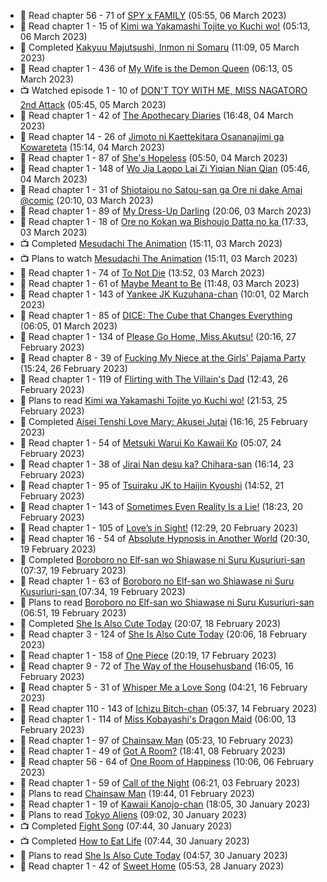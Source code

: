 <!-- ANILIST_ACTIVITY:start -->

-   📖 Read chapter 56 - 71 of [SPY x FAMILY](https://anilist.co/manga/108556) (05:55, 06 March 2023)
-   📖 Read chapter 1 - 15 of [Kimi wa Yakamashi Tojite yo Kuchi wo!](https://anilist.co/manga/149337) (05:13, 06 March 2023)
-   📖 Completed [Kakyuu Majutsushi, Inmon ni Somaru](https://anilist.co/manga/153574) (11:09, 05 March 2023)
-   📖 Read chapter 1 - 436 of [My Wife is the Demon Queen](https://anilist.co/manga/107966) (06:13, 05 March 2023)
-   📺 Watched episode 1 - 10 of [DON'T TOY WITH ME, MISS NAGATORO 2nd Attack](https://anilist.co/anime/140596) (05:45, 05 March 2023)
-   📖 Read chapter 1 - 42 of [The Apothecary Diaries](https://anilist.co/manga/99022) (16:48, 04 March 2023)
-   📖 Read chapter 14 - 26 of [Jimoto ni Kaettekitara Osananajimi ga Kowareteta](https://anilist.co/manga/150890) (15:14, 04 March 2023)
-   📖 Read chapter 1 - 87 of [She's Hopeless](https://anilist.co/manga/126944) (05:50, 04 March 2023)
-   📖 Read chapter 1 - 148 of [Wo Jia Laopo Lai Zi Yiqian Nian Qian](https://anilist.co/manga/146267) (05:46, 04 March 2023)
-   📖 Read chapter 1 - 31 of [Shiotaiou no Satou-san ga Ore ni dake Amai @comic](https://anilist.co/manga/123130) (20:10, 03 March 2023)
-   📖 Read chapter 1 - 89 of [My Dress-Up Darling](https://anilist.co/manga/101583) (20:06, 03 March 2023)
-   📖 Read chapter 1 - 18 of [Ore no Kokan wa Bishoujo Datta no ka ](https://anilist.co/manga/147902) (17:33, 03 March 2023)
-   📺 Completed [Mesudachi The Animation](https://anilist.co/anime/154076) (15:11, 03 March 2023)
-   📺 Plans to watch [Mesudachi The Animation](https://anilist.co/anime/154076) (15:11, 03 March 2023)
-   📖 Read chapter 1 - 74 of [To Not Die](https://anilist.co/manga/136099) (13:52, 03 March 2023)
-   📖 Read chapter 1 - 61 of [Maybe Meant to Be](https://anilist.co/manga/146139) (11:48, 03 March 2023)
-   📖 Read chapter 1 - 143 of [Yankee JK Kuzuhana-chan](https://anilist.co/manga/116822) (10:01, 02 March 2023)
-   📖 Read chapter 1 - 85 of [DICE: The Cube that Changes Everything](https://anilist.co/manga/85208) (06:05, 01 March 2023)
-   📖 Read chapter 1 - 134 of [Please Go Home, Miss Akutsu!](https://anilist.co/manga/113501) (20:16, 27 February 2023)
-   📖 Read chapter 8 - 39 of [Fucking My Niece at the Girls' Pajama Party](https://anilist.co/manga/128678) (15:24, 26 February 2023)
-   📖 Read chapter 1 - 119 of [Flirting with The Villain's Dad](https://anilist.co/manga/117581) (12:43, 26 February 2023)
-   📖 Plans to read [Kimi wa Yakamashi Tojite yo Kuchi wo!](https://anilist.co/manga/149337) (21:53, 25 February 2023)
-   📖 Completed [Aisei Tenshi Love Mary: Akusei Jutai](https://anilist.co/manga/113620) (16:16, 25 February 2023)
-   📖 Read chapter 1 - 54 of [Metsuki Warui Ko Kawaii Ko](https://anilist.co/manga/143936) (05:07, 24 February 2023)
-   📖 Read chapter 1 - 38 of [Jirai Nan desu ka? Chihara-san](https://anilist.co/manga/137714) (16:14, 23 February 2023)
-   📖 Read chapter 1 - 95 of [Tsuiraku JK to Haijin Kyoushi](https://anilist.co/manga/99737) (14:52, 21 February 2023)
-   📖 Read chapter 1 - 143 of [Sometimes Even Reality Is a Lie!](https://anilist.co/manga/113076) (18:23, 20 February 2023)
-   📖 Read chapter 1 - 105 of [Love’s in Sight!](https://anilist.co/manga/107445) (12:29, 20 February 2023)
-   📖 Read chapter 16 - 54 of [Absolute Hypnosis in Another World](https://anilist.co/manga/145575) (20:30, 19 February 2023)
-   📖 Completed [Boroboro no Elf-san wo Shiawase ni Suru Kusuriuri-san  ](https://anilist.co/manga/139465) (07:37, 19 February 2023)
-   📖 Read chapter 1 - 63 of [Boroboro no Elf-san wo Shiawase ni Suru Kusuriuri-san  ](https://anilist.co/manga/139465) (07:34, 19 February 2023)
-   📖 Plans to read [Boroboro no Elf-san wo Shiawase ni Suru Kusuriuri-san  ](https://anilist.co/manga/139465) (06:51, 19 February 2023)
-   📖 Completed [She Is Also Cute Today](https://anilist.co/manga/112378) (20:07, 18 February 2023)
-   📖 Read chapter 3 - 124 of [She Is Also Cute Today](https://anilist.co/manga/112378) (20:06, 18 February 2023)
-   📖 Read chapter 1 - 158 of [One Piece](https://anilist.co/manga/30013) (20:19, 17 February 2023)
-   📖 Read chapter 9 - 72 of [The Way of the Househusband](https://anilist.co/manga/101233) (16:05, 16 February 2023)
-   📖 Read chapter 5 - 31 of [Whisper Me a Love Song](https://anilist.co/manga/107987) (04:21, 16 February 2023)
-   📖 Read chapter 110 - 143 of [Ichizu Bitch-chan](https://anilist.co/manga/119121) (05:37, 14 February 2023)
-   📖 Read chapter 1 - 114 of [Miss Kobayashi's Dragon Maid](https://anilist.co/manga/86303) (06:00, 13 February 2023)
-   📖 Read chapter 1 - 97 of [Chainsaw Man](https://anilist.co/manga/105778) (05:23, 10 February 2023)
-   📖 Read chapter 1 - 49 of [Got A Room?](https://anilist.co/manga/129808) (18:41, 08 February 2023)
-   📖 Read chapter 56 - 64 of [One Room of Happiness](https://anilist.co/manga/100557) (10:06, 06 February 2023)
-   📖 Read chapter 1 - 59 of [Call of the Night](https://anilist.co/manga/111233) (06:21, 03 February 2023)
-   📖 Plans to read [Chainsaw Man](https://anilist.co/manga/105778) (19:44, 01 February 2023)
-   📖 Read chapter 1 - 19 of [Kawaii Kanojo-chan](https://anilist.co/manga/144155) (18:05, 30 January 2023)
-   📖 Plans to read [Tokyo Aliens](https://anilist.co/manga/123657) (09:02, 30 January 2023)
-   📺 Completed [Fight Song](https://anilist.co/anime/159110) (07:44, 30 January 2023)
-   📺 Completed [How to Eat Life](https://anilist.co/anime/118857) (07:44, 30 January 2023)
-   📖 Plans to read [She Is Also Cute Today](https://anilist.co/manga/112378) (04:57, 30 January 2023)
-   📖 Read chapter 1 - 42 of [Sweet Home](https://anilist.co/manga/100954) (05:53, 28 January 2023)

<!-- ANILIST_ACTIVITY:end -->
